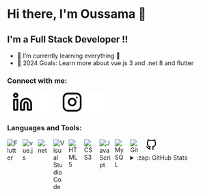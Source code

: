 # Hi there, I'm Oussama 👋 



## I'm a Full Stack Developer !!

- 🌱 I’m currently learning everything 🤣
- 🥅 2024 Goals: Learn more about vue.js 3 and .net 8 and flutter

### Connect with me:

&nbsp;&nbsp;
[![website](./linkedin-light.svg)](https://www.linkedin.com/in/oussama-said/#gh-light-mode-only)
[![website](./linkedin-dark.svg)](https://www.linkedin.com/in/oussama-said/#gh-dark-mode-only)
&nbsp;&nbsp;
[![website](./instagram-light.svg)](https://www.instagram.com/oussamaa_said/#gh-light-mode-only)
[![website](./instagram-dark.svg)](https://www.instagram.com/oussamaa_said/gh-dark-mode-only)

### Languages and Tools:
<img align="left" alt="Flutter" width="26px" src="[https://cdn.jsdelivr.net/gh/devicons/devicon/icons/vscode/vscode-original.svg](https://github.com/said-oussama/said-oussama/blob/main/flutter-icon-1651x2048-ojswpayr.png)" style="padding-right:10px;"/>
<img align="left" alt="vue.js" width="26px" src="https://cdn.jsdelivr.net/gh/devicons/devicon/icons/html5/html5-original.svg" style="padding-right:10px;" />
<img align="left" alt=".net" width="26px" src="https://cdn.jsdelivr.net/gh/devicons/devicon/icons/css3/css3-original.svg" style="padding-right:10px;" />
<img align="left" alt="Visual Studio Code" width="26px" src="https://cdn.jsdelivr.net/gh/devicons/devicon/icons/vscode/vscode-original.svg" style="padding-right:10px;"/>
<img align="left" alt="HTML5" width="26px" src="https://cdn.jsdelivr.net/gh/devicons/devicon/icons/html5/html5-original.svg" style="padding-right:10px;" />
<img align="left" alt="CSS3" width="26px" src="https://cdn.jsdelivr.net/gh/devicons/devicon/icons/css3/css3-original.svg" style="padding-right:10px;" />
<img align="left" alt="JavaScript" width="26px" src="https://cdn.jsdelivr.net/gh/devicons/devicon/icons/javascript/javascript-original.svg" style="padding-right:10px;" />
<img align="left" alt="MySQL" width="26px" src="https://cdn.jsdelivr.net/gh/devicons/devicon/icons/mysql/mysql-original.svg" style="padding-right:10px;" />
<img align="left" alt="Git" width="26px" src="https://cdn.jsdelivr.net/gh/devicons/devicon/icons/git/git-original.svg" style="padding-right:10px;" />
<img align="left" alt="GitHub" width="26px" src="https://github.com/said-oussama/said-oussama/blob/main/github-light.svg" style="padding-right:10px;" />
<img align="left" alt="GitHub" width="26px" src="https://github.com/said-oussama/said-oussama/blob/main/globe-dark.svg" style="padding-right:10px;" />
<br />
<br />

<details>
  <summary>:zap: GitHub Stats</summary>

  <img align="left" alt="oussama's GitHub Stats" src="https://github-readme-stats.vercel.app/api?username=said-oussama&show_icons=true&hide_border=false&title_color=ff652f&icon_color=FFE400&bg_color=09131B&text_color=ffffff&border_color=0c1a25" />

</details>

[instagram]: https://www.instagram.com/oussamaa_said/
[linkedin]: https://www.linkedin.com/in/oussama-said/
